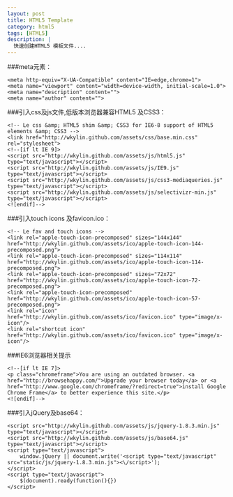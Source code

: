 ```yaml
---
layout: post
title: HTML5 Template
category: html5
tags: [HTML5]
description: |
  快速创建HTML5 模板文件....
---
```


###meta元素：

    <meta http-equiv="X-UA-Compatible" content="IE=edge,chrome=1">
    <meta name="viewport" content="width=device-width, initial-scale=1.0">
    <meta name="description" content="">
    <meta name="author" content="">

###引入css及js文件,低版本浏览器兼容HTML5 及CSS3：


    <!-- Le css &amp; HTML5 shim &amp; CSS3 for IE6-8 support of HTML5 elements &amp; CSS3 -->
    <link href="http://wkylin.github.com/assets/css/base.min.css" rel="stylesheet">
    <!--[if lt IE 9]>
    <script src="http://wkylin.github.com/assets/js/html5.js" type="text/javascript"></script>
    <script src="http://wkylin.github.com/assets/js/IE9.js" type="text/javascript"></script>
    <script src="http://wkylin.github.com/assets/js/css3-mediaqueries.js" type="text/javascript"></script>
    <script src="http://wkylin.github.com/assets/js/selectivizr-min.js" type="text/javascript"></script>
    <![endif]-->

###引入touch icons 及favicon.ico：

    <!-- Le fav and touch icons -->
    <link rel="apple-touch-icon-precomposed" sizes="144x144" href="http://wkylin.github.com/assets/ico/apple-touch-icon-144-precomposed.png">
    <link rel="apple-touch-icon-precomposed" sizes="114x114" href="http://wkylin.github.com/assets/ico/apple-touch-icon-114-precomposed.png">
    <link rel="apple-touch-icon-precomposed" sizes="72x72" href="http://wkylin.github.com/assets/ico/apple-touch-icon-72-precomposed.png">
    <link rel="apple-touch-icon-precomposed" href="http://wkylin.github.com/assets/ico/apple-touch-icon-57-precomposed.png">
    <link rel="icon" href="http://wkylin.github.com/assets/ico/favicon.ico" type="image/x-icon"/>
    <link rel="shortcut icon" href="http://wkylin.github.com/assets/ico/favicon.ico" type="image/x-icon"/>


###IE6浏览器相关提示

    <!--[if lt IE 7]>
    <p class="chromeframe">You are using an outdated browser. <a href="http://browsehappy.com/">Upgrade your browser today</a> or <a href="http://www.google.com/chromeframe/?redirect=true">install Google Chrome Frame</a> to better experience this site.</p>
    <![endif]-->

###引入jQuery及base64：

    <script src="http://wkylin.github.com/assets/js/jquery-1.8.3.min.js" type="text/javascript"></script>
    <script src="http://wkylin.github.com/assets/js/base64.js" type="text/javascript"></script>
    <script type="text/javascript">
        window.jQuery || document.write('<script type="text/javascript" src="static/js/jquery-1.8.3.min.js"><\/script>');
    </script>
    <script type="text/javascript">
        $(document).ready(function(){})
    </script>



